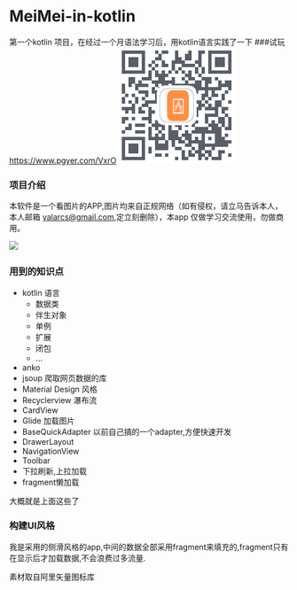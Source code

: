 # MeiMei-in-kotlin
第一个kotlin 项目，在经过一个月语法学习后，用kotlin语言实践了一下
###试玩
https://www.pgyer.com/VxrO
![](MeiMei.png)

### 项目介绍
本软件是一个看图片的APP,图片均来自正规网络（如有侵权，请立马告诉本人，本人邮箱 yalarcs@gmail.com,定立刻删除），本app 仅做学习交流使用，勿做商用。

![](MeiMei.gif)

### 用到的知识点
  
- kotlin 语言
    - 数据类
    - 伴生对象
    - 单例
    - 扩展
    - 闭包
    - ...
- anko
- jsoup 爬取网页数据的库
- Material Design 风格
- Recyclerview 瀑布流
- CardView
- Glide 加载图片
- BaseQuickAdapter 以前自己搞的一个adapter,方便快速开发
- DrawerLayout
- NavigationView
- Toolbar
- 下拉刷新,上拉加载
- fragment懒加载

大概就是上面这些了

### 构建UI风格

我是采用的侧滑风格的app,中间的数据全部采用fragment来填充的,fragment只有在显示后才加载数据,不会浪费过多流量.

素材取自阿里矢量图标库

